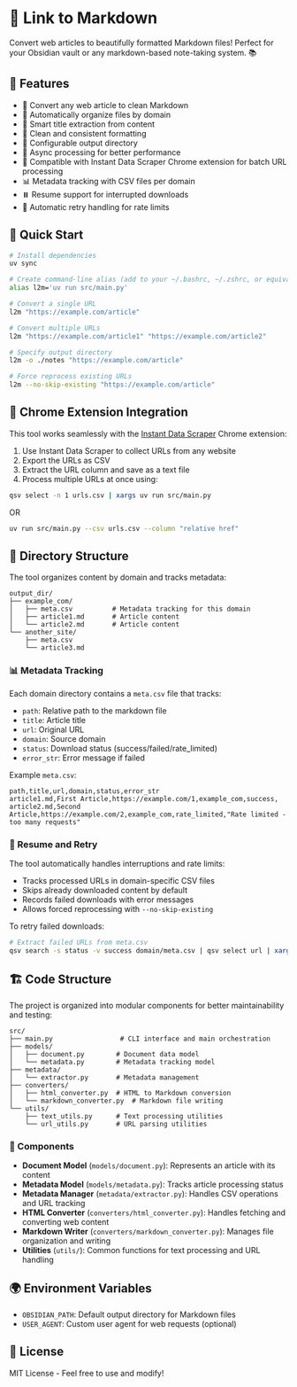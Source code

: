 # 🔗 Link to Markdown

Convert web articles to beautifully formatted Markdown files! Perfect for your Obsidian vault or any markdown-based note-taking system. 📚

## 🌟 Features

- 🔄 Convert any web article to clean Markdown
- 📁 Automatically organize files by domain
- 📝 Smart title extraction from content
- 🎨 Clean and consistent formatting
- 🔧 Configurable output directory
- 🚀 Async processing for better performance
- 🔌 Compatible with Instant Data Scraper Chrome extension for batch URL processing
- 📊 Metadata tracking with CSV files per domain
- ⏸️ Resume support for interrupted downloads
- 🔁 Automatic retry handling for rate limits

## 🚀 Quick Start

```bash
# Install dependencies
uv sync

# Create command-line alias (add to your ~/.bashrc, ~/.zshrc, or equivalent)
alias l2m='uv run src/main.py'

# Convert a single URL
l2m "https://example.com/article"

# Convert multiple URLs
l2m "https://example.com/article1" "https://example.com/article2"

# Specify output directory
l2m -o ./notes "https://example.com/article"

# Force reprocess existing URLs
l2m --no-skip-existing "https://example.com/article"
```

## 🔌 Chrome Extension Integration

This tool works seamlessly with the [Instant Data Scraper](https://chrome.google.com/webstore/detail/instant-data-scraper/ofaokhiedipichpaobibbnahnkdoiiah) Chrome extension:

1. Use Instant Data Scraper to collect URLs from any website
2. Export the URLs as CSV
3. Extract the URL column and save as a text file
4. Process multiple URLs at once using:

```bash
qsv select -n 1 urls.csv | xargs uv run src/main.py
```

OR

```bash
uv run src/main.py --csv urls.csv --column "relative href"
```

## 📁 Directory Structure

The tool organizes content by domain and tracks metadata:

```
output_dir/
├── example_com/
│   ├── meta.csv          # Metadata tracking for this domain
│   ├── article1.md       # Article content
│   └── article2.md       # Article content
└── another_site/
    ├── meta.csv
    └── article3.md
```

### 📊 Metadata Tracking

Each domain directory contains a `meta.csv` file that tracks:

- `path`: Relative path to the markdown file
- `title`: Article title
- `url`: Original URL
- `domain`: Source domain
- `status`: Download status (success/failed/rate_limited)
- `error_str`: Error message if failed

Example `meta.csv`:

```csv
path,title,url,domain,status,error_str
article1.md,First Article,https://example.com/1,example_com,success,
article2.md,Second Article,https://example.com/2,example_com,rate_limited,"Rate limited - too many requests"
```

### 🔁 Resume and Retry

The tool automatically handles interruptions and rate limits:

- Tracks processed URLs in domain-specific CSV files
- Skips already downloaded content by default
- Records failed downloads with error messages
- Allows forced reprocessing with `--no-skip-existing`

To retry failed downloads:

```bash
# Extract failed URLs from meta.csv
qsv search -s status -v success domain/meta.csv | qsv select url | xargs uv run src/main.py
```

## 🏗️ Code Structure

The project is organized into modular components for better maintainability and testing:

```
src/
├── main.py                 # CLI interface and main orchestration
├── models/
│   ├── document.py        # Document data model
│   └── metadata.py        # Metadata tracking model
├── metadata/
│   └── extractor.py       # Metadata management
├── converters/
│   ├── html_converter.py  # HTML to Markdown conversion
│   └── markdown_converter.py  # Markdown file writing
└── utils/
    ├── text_utils.py      # Text processing utilities
    └── url_utils.py       # URL parsing utilities
```

### 🧩 Components

- **Document Model** (`models/document.py`): Represents an article with its content
- **Metadata Model** (`models/metadata.py`): Tracks article processing status
- **Metadata Manager** (`metadata/extractor.py`): Handles CSV operations and URL tracking
- **HTML Converter** (`converters/html_converter.py`): Handles fetching and converting web content
- **Markdown Writer** (`converters/markdown_converter.py`): Manages file organization and writing
- **Utilities** (`utils/`): Common functions for text processing and URL handling

## 🌍 Environment Variables

- `OBSIDIAN_PATH`: Default output directory for Markdown files
- `USER_AGENT`: Custom user agent for web requests (optional)

## 📝 License

MIT License - Feel free to use and modify!
